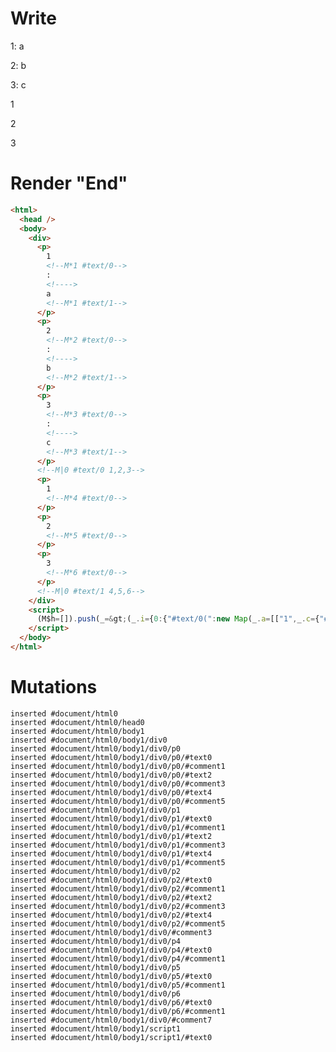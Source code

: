# Write
  <div><p>1<!M*1 #text/0>: <!>a<!M*1 #text/1></p><p>2<!M*2 #text/0>: <!>b<!M*2 #text/1></p><p>3<!M*3 #text/0>: <!>c<!M*3 #text/1></p><!M|0 #text/0 1,2,3><p>1<!M*4 #text/0></p><p>2<!M*5 #text/0></p><p>3<!M*6 #text/0></p><!M|0 #text/1 4,5,6></div><script>(M$h=[]).push(_=>(_.i={0:{"#text/0(":new Map(_.a=[["1",_.c={"#scope":1}],["2",_.d={"#scope":2}],["3",_.e={"#scope":3}]]),"#text/1(":new Map(_.b=[["1",_.f={"#scope":4}],["2",_.g={"#scope":5}],["3",_.h={"#scope":6}]]),"#scope":0},1:_.c,2:_.d,3:_.e,4:_.f,5:_.g,6:_.h}),[])</script>


# Render "End"
```html
<html>
  <head />
  <body>
    <div>
      <p>
        1
        <!--M*1 #text/0-->
        : 
        <!---->
        a
        <!--M*1 #text/1-->
      </p>
      <p>
        2
        <!--M*2 #text/0-->
        : 
        <!---->
        b
        <!--M*2 #text/1-->
      </p>
      <p>
        3
        <!--M*3 #text/0-->
        : 
        <!---->
        c
        <!--M*3 #text/1-->
      </p>
      <!--M|0 #text/0 1,2,3-->
      <p>
        1
        <!--M*4 #text/0-->
      </p>
      <p>
        2
        <!--M*5 #text/0-->
      </p>
      <p>
        3
        <!--M*6 #text/0-->
      </p>
      <!--M|0 #text/1 4,5,6-->
    </div>
    <script>
      (M$h=[]).push(_=&gt;(_.i={0:{"#text/0(":new Map(_.a=[["1",_.c={"#scope":1}],["2",_.d={"#scope":2}],["3",_.e={"#scope":3}]]),"#text/1(":new Map(_.b=[["1",_.f={"#scope":4}],["2",_.g={"#scope":5}],["3",_.h={"#scope":6}]]),"#scope":0},1:_.c,2:_.d,3:_.e,4:_.f,5:_.g,6:_.h}),[])
    </script>
  </body>
</html>
```

# Mutations
```
inserted #document/html0
inserted #document/html0/head0
inserted #document/html0/body1
inserted #document/html0/body1/div0
inserted #document/html0/body1/div0/p0
inserted #document/html0/body1/div0/p0/#text0
inserted #document/html0/body1/div0/p0/#comment1
inserted #document/html0/body1/div0/p0/#text2
inserted #document/html0/body1/div0/p0/#comment3
inserted #document/html0/body1/div0/p0/#text4
inserted #document/html0/body1/div0/p0/#comment5
inserted #document/html0/body1/div0/p1
inserted #document/html0/body1/div0/p1/#text0
inserted #document/html0/body1/div0/p1/#comment1
inserted #document/html0/body1/div0/p1/#text2
inserted #document/html0/body1/div0/p1/#comment3
inserted #document/html0/body1/div0/p1/#text4
inserted #document/html0/body1/div0/p1/#comment5
inserted #document/html0/body1/div0/p2
inserted #document/html0/body1/div0/p2/#text0
inserted #document/html0/body1/div0/p2/#comment1
inserted #document/html0/body1/div0/p2/#text2
inserted #document/html0/body1/div0/p2/#comment3
inserted #document/html0/body1/div0/p2/#text4
inserted #document/html0/body1/div0/p2/#comment5
inserted #document/html0/body1/div0/#comment3
inserted #document/html0/body1/div0/p4
inserted #document/html0/body1/div0/p4/#text0
inserted #document/html0/body1/div0/p4/#comment1
inserted #document/html0/body1/div0/p5
inserted #document/html0/body1/div0/p5/#text0
inserted #document/html0/body1/div0/p5/#comment1
inserted #document/html0/body1/div0/p6
inserted #document/html0/body1/div0/p6/#text0
inserted #document/html0/body1/div0/p6/#comment1
inserted #document/html0/body1/div0/#comment7
inserted #document/html0/body1/script1
inserted #document/html0/body1/script1/#text0
```